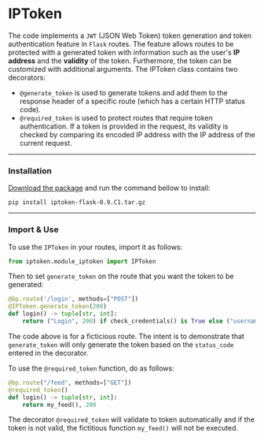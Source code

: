 # IPToken

The code implements a `JWT` (JSON Web Token) token generation and token authentication feature in `Flask` routes. The feature allows routes to be protected with a generated token with information such as the user's **IP address** and the **validity** of the token. Furthermore, the token can be customized with additional arguments. The IPToken class contains two decorators: 
- `@generate_token` is used to generate tokens and add them to the response header of a specific route (which has a certain HTTP status code). 
- `@required_token` is used to protect routes that require token authentication. If a token is provided in the request, its validity is checked by comparing its encoded IP address with the IP address of the current request.

---

### Installation

[Download the package](https://github.com/romuro-pauliv/IPT-Token/raw/package-development/package/dist/iptoken-flask-0.9.1.tar.gz) and run the command bellow to install:

```
pip install iptoken-flask-0.9.C1.tar.gz
```

---

### Import & Use

To use the `IPToken` in your routes, import it as follows:

```Python
from iptoken.module_iptoken import IPToken
```

Then to set `generate_token` on the route that you want the token to be generated:

```Python
@bp.route('/login', methods=["POST"])
@IPToken.generate_token(200)
def login() -> tuple[str, int]:
    return ("Login", 200) if check_credentials() is True else ("username/password is incorrect", 400)
```

The code above is for a ficticious route. The intent is to demonstrate that `generate_token` will only generate the token based on the `status_code` entered in the decorator.

To use the `@required_token` function, do as follows:

```Python
@bp.route("/feed", methods=["GET"])
@required_token()
def login() -> tuple[str, int]:
    return my_feed(), 200
```

The decorator `@required_token` will validate to token automatically and if the token is not valid, the fictitious function `my_feed()` will not be executed.